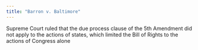 ```yaml
---
title: "Barron v. Baltimore"
---
```

Supreme Court ruled that the due process clause of the 5th Amendment did not apply to the actions of states, which limited the Bill of Rights to the actions of Congress alone

